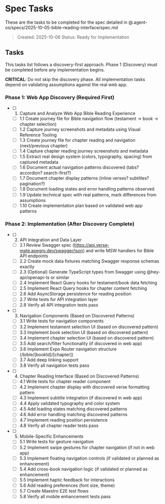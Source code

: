 # Spec Tasks

These are the tasks to be completed for the spec detailed in @.agent-os/specs/2025-10-05-bible-reading-interface/spec.md

> Created: 2025-10-06
> Status: Ready for Implementation

## Tasks

This tasks list follows a discovery-first approach. Phase 1 (Discovery) must be completed before any implementation begins.

**CRITICAL**: Do not skip the discovery phase. All implementation tasks depend on validating assumptions against the real web app.

### Phase 1: Web App Discovery (Required First)

- [ ] 1. Capture and Analyze Web App Bible Reading Experience
  - [ ] 1.1 Create journey file for Bible navigation flow (testament → book → chapter selection)
  - [ ] 1.2 Capture journey screenshots and metadata using Visual Reference Tooling
  - [ ] 1.3 Create journey file for chapter reading and navigation (next/previous chapter)
  - [ ] 1.4 Capture chapter reading journey screenshots and metadata
  - [ ] 1.5 Extract real design system (colors, typography, spacing) from captured metadata
  - [ ] 1.6 Document actual navigation patterns discovered (tabs? accordion? search-first?)
  - [ ] 1.7 Document chapter display patterns (inline verses? subtitles? pagination?)
  - [ ] 1.8 Document loading states and error handling patterns observed
  - [ ] 1.9 Update technical spec with real patterns, mark differences from assumptions
  - [ ] 1.10 Create implementation plan based on validated web app patterns

### Phase 2: Implementation (After Discovery Complete)

- [ ] 2. API Integration and Data Layer
  - [ ] 2.1 Review Swagger spec (https://api.verse-mate.apegro.dev/swagger/json) and write MSW handlers for Bible API endpoints
  - [ ] 2.2 Create mock data fixtures matching Swagger response schemas exactly
  - [ ] 2.3 (Optional) Generate TypeScript types from Swagger using @hey-api/openapi-ts or similar
  - [ ] 2.4 Implement React Query hooks for testament/book data fetching
  - [ ] 2.5 Implement React Query hooks for chapter content fetching
  - [ ] 2.6 Add AsyncStorage persistence for reading position
  - [ ] 2.7 Write tests for API integration layer
  - [ ] 2.8 Verify all API integration tests pass

- [ ] 3. Navigation Components (Based on Discovered Patterns)
  - [ ] 3.1 Write tests for navigation components
  - [ ] 3.2 Implement testament selection UI (based on discovered pattern)
  - [ ] 3.3 Implement book selection UI (based on discovered pattern)
  - [ ] 3.4 Implement chapter selection UI (based on discovered pattern)
  - [ ] 3.5 Add search/filter functionality (if discovered in web app)
  - [ ] 3.6 Implement Expo Router navigation structure (/bible/[bookId]/[chapter])
  - [ ] 3.7 Add deep linking support
  - [ ] 3.8 Verify all navigation tests pass

- [ ] 4. Chapter Reading Interface (Based on Discovered Patterns)
  - [ ] 4.1 Write tests for chapter reader component
  - [ ] 4.2 Implement chapter display with discovered verse formatting pattern
  - [ ] 4.3 Implement subtitle integration (if discovered in web app)
  - [ ] 4.4 Apply validated typography and color system
  - [ ] 4.5 Add loading states matching discovered patterns
  - [ ] 4.6 Add error handling matching discovered patterns
  - [ ] 4.7 Implement reading position persistence
  - [ ] 4.8 Verify all chapter reader tests pass

- [ ] 5. Mobile-Specific Enhancements
  - [ ] 5.1 Write tests for gesture navigation
  - [ ] 5.2 Implement swipe gestures for chapter navigation (if not in web app)
  - [ ] 5.3 Implement floating navigation controls (if validated or planned as enhancement)
  - [ ] 5.4 Add cross-book navigation logic (if validated or planned as enhancement)
  - [ ] 5.5 Implement haptic feedback for interactions
  - [ ] 5.6 Add reading preferences (font size, theme)
  - [ ] 5.7 Create Maestro E2E test flows
  - [ ] 5.8 Verify all mobile enhancement tests pass
